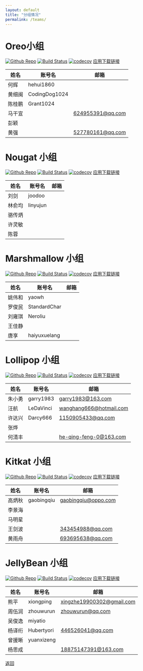```yaml
---
layout: default
title: "分组情况"
permalink: /teams/
---
```


# Oreo小组

[![Github Repo](https://img.shields.io/github/commit-activity/w/CAC-0pp0/CACOreo.svg)](https://github.com/CAC-0pp0/CACOreo)
[![Build Status](https://travis-ci.org/CAC-0pp0/CACOreo.svg?branch=master)](https://travis-ci.org/CAC-0pp0/CACOreo)
[![codecov](https://codecov.io/gh/CAC-0pp0/CACOreo/branch/master/graph/badge.svg)](https://codecov.io/gh/CAC-0pp0/CACOreo)
[应用下载链接](https://www.pgyer.com/GD4q)

| 姓名   | 账号名        | 邮箱             |
| ------ | ------------- | ---------------- |
| 何辉   | hehui1860     |                  |
| 黄细闽 | CodingDog1024 |                  |
| 陈桂鹏 | Grant1024     |                  |
| 马干宣 |               | 624955391@qq.com |
| 彭颖   |               |                  |
| 黄强   |               | 527780161@qq.com |

# Nougat 小组
[![Github Repo](https://img.shields.io/github/commit-activity/w/CAC-0pp0/CACNougat.svg)](https://github.com/CAC-0pp0/CACNougat)
[![Build Status](https://travis-ci.org/CAC-0pp0/CACNougat.svg?branch=master)](https://travis-ci.org/CAC-0pp0/CACNougat)
[![codecov](https://codecov.io/gh/CAC-0pp0/CACNougat/branch/master/graph/badge.svg)](https://codecov.io/gh/CAC-0pp0/CACNougat)
[应用下载链接](https://www.pgyer.com/9ykK)

| 姓名   | 账号名   | 邮箱 |
| ------ | -------- | ---- |
| 刘剑   | joodoo   |      |
| 林俞均 | linyujun |      |
| 骆传炳 |          |      |
| 许灵敏 |          |      |
| 陈蓉   |          |      |

# Marshmallow 小组
[![Github Repo](https://img.shields.io/github/commit-activity/w/CAC-0pp0/CACMarshmallow.svg)](https://github.com/CAC-0pp0/CACMarshmallow)
[![Build Status](https://travis-ci.org/CAC-0pp0/CACMarshmallow.svg?branch=master)](https://travis-ci.org/CAC-0pp0/CACMarshmallow)
[![codecov](https://codecov.io/gh/CAC-0pp0/CACMarshmallow/branch/master/graph/badge.svg)](https://codecov.io/gh/CAC-0pp0/CACMarshmallow)
[应用下载链接](https://www.pgyer.com/qbSY)

| 姓名   | 账号名       | 邮箱 |
| ------ | ------------ | ---- |
| 姚伟和 | yaowh        |      |
| 罗俊民 | StandardChar |      |
| 刘雍琪 | Neroliu      |      |
| 王佳静 |              |      |
| 唐享   | haiyuxuelang |      |

# Lollipop 小组
[![Github Repo](https://img.shields.io/github/commit-activity/w/CAC-0pp0/CACLollipop.svg)](https://github.com/CAC-0pp0/CACLollipop)
[![Build Status](https://travis-ci.org/CAC-0pp0/CACLollipop.svg?branch=master)](https://travis-ci.org/CAC-0pp0/CACLollipop)
[![codecov](https://codecov.io/gh/CAC-0pp0/CACLollipop/branch/master/graph/badge.svg)](https://codecov.io/gh/CAC-0pp0/CACLollipop)
[应用下载链接](https://www.pgyer.com/955w)

| 姓名   | 账号名    | 邮箱                    |
| ------ | --------- | ----------------------- |
| 朱小勇 | garry1983 | garry1983@163.com       |
| 汪航   | LeDaVinci | wanghang666@hotmail.com |
| 许达兴 | Darcy666  | 1150905433@qq.com       |
| 张烨   |           |                         |
| 何清丰 |           | he-qing-feng-0@163.com  |


# Kitkat 小组
[![Github Repo](https://img.shields.io/github/commit-activity/w/CAC-0pp0/CACKitkat.svg)](https://github.com/CAC-0pp0/CACKitkat)
[![Build Status](https://travis-ci.org/CAC-0pp0/CACKitkat.svg?branch=master)](https://travis-ci.org/CAC-0pp0/CACKitkat)
[![codecov](https://codecov.io/gh/CAC-0pp0/CACKitkat/branch/master/graph/badge.svg)](https://codecov.io/gh/CAC-0pp0/CACKitkat)
[应用下载链接](https://www.pgyer.com/UFQH)

| 姓名   | 账号名     | 邮箱                |
| ------ | ---------- | ------------------- |
| 高炳秋 | gaobingqiu | gaobingqiu@oppo.com |
| 李景海 |            |                     |
| 马明星 |            |                     |
| 王剑波 |            | 343454988@qq.com    |
| 黄雨舟 |            | 693695638@qq.com    |

# JellyBean 小组

[![Github Repo](https://img.shields.io/github/commit-activity/w/CAC-0pp0/CACJellyBean.svg)](https://github.com/CAC-0pp0/CACJellyBean)
[![Build Status](https://travis-ci.org/CAC-0pp0/CACJellyBean.svg?branch=master)](https://travis-ci.org/CAC-0pp0/CACJellyBean)
[![codecov](https://codecov.io/gh/CAC-0pp0/CACJellyBean/branch/master/graph/badge.svg)](https://codecov.io/gh/CAC-0pp0/CACJellyBean)
[应用下载链接](https://www.pgyer.com/2SL2)

| 姓名   | 账号名     | 邮箱                      |
| ------ | ---------- | ------------------------- |
| 熊平   | xiongping  | xingzhe19900302@gmail.com |
| 周伍润 | zhouwurun  | zhouwurun@qq.com          |
| 吴俊逸 | miyatio    |                           |
| 杨译绗 | Hubertyori | 446526041@qq.com          |
| 曾援晰 | yuanxizeng |                           |
| 杨思成 |            | 18875147391@163.com                          |

[返回](./index.md)


